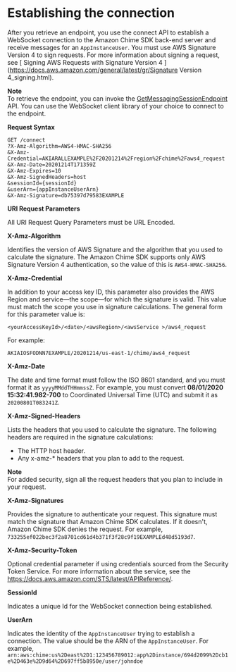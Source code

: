 # Establishing the connection<a name="connect-api"></a>

 After you retrieve an endpoint, you use the connect API to establish a WebSocket connection to the Amazon Chime SDK back\-end server and receive messages for an `AppInstanceUser`\. You must use AWS Signature Version 4 to sign requests\. For more information about signing a request, see [ Signing AWS Requests with Signature Version 4 ](https://docs.aws.amazon.com/general/latest/gr/Signature Version 4_signing.html)\.

**Note**  
To retrieve the endpoint, you can invoke the [ GetMessagingSessionEndpoint](https://docs.aws.amazon.com/chime-sdk/latest/APIReference/API_GetMessagingSessionEndpoint.html) API\. You can use the WebSocket client library of your choice to connect to the endpoint\.

**Request Syntax**

```
GET /connect
?X-Amz-Algorithm=AWS4-HMAC-SHA256
&X-Amz-Credential=AKIARALLEXAMPLE%2F20201214%2Fregion%2Fchime%2Faws4_request
&X-Amz-Date=20201214T171359Z
&X-Amz-Expires=10
&X-Amz-SignedHeaders=host
&sessionId={sessionId}
&userArn={appInstanceUserArn}
&X-Amz-Signature=db75397d79583EXAMPLE
```

**URI Request Parameters**

All URI Request Query Parameters must be URL Encoded\.

**X\-Amz\-Algorithm**

Identifies the version of AWS Signature and the algorithm that you used to calculate the signature\. The Amazon Chime SDK supports only AWS Signature Version 4 authentication, so the value of this is `AWS4-HMAC-SHA256`\.

**X\-Amz\-Credential**

In addition to your access key ID, this parameter also provides the AWS Region and service—the scope—for which the signature is valid\. This value must match the scope you use in signature calculations\. The general form for this parameter value is:

`<yourAccessKeyId>/<date>/<awsRegion>/<awsService >/aws4_request`

For example:

`AKIAIOSFODNN7EXAMPLE/20201214/us-east-1/chime/aws4_request`

**X\-Amz\-Date**

The date and time format must follow the ISO 8601 standard, and you must format it as `yyyyMMddTHHmmssZ`\. For example, you must convert **08/01/2020 15:32:41\.982\-700** to Coordinated Universal Time \(UTC\) and submit it as `20200801T083241Z`\.

**X\-Amz\-Signed\-Headers**

Lists the headers that you used to calculate the signature\. The following headers are required in the signature calculations:
+ The HTTP host header\.
+ Any x\-amz\-\* headers that you plan to add to the request\.

**Note**  
For added security, sign all the request headers that you plan to include in your request\.

**X\-Amz\-Signatures**

Provides the signature to authenticate your request\. This signature must match the signature that Amazon Chime SDK calculates\. If it doesn't, Amazon Chime SDK denies the request\. For example, `733255ef022bec3f2a8701cd61d4b371f3f28c9f19EXAMPLEd48d5193d7`\.

**X\-Amz\-Security\-Token**

Optional credential parameter if using credentials sourced from the Security Token Service\. For more information about the service, see the [https://docs\.aws\.amazon\.com/STS/latest/APIReference/](https://docs.aws.amazon.com/STS/latest/APIReference/welcome.html)\.

**SessionId**

Indicates a unique Id for the WebSocket connection being established\.

**UserArn**

Indicates the identity of the `AppInstanceUser` trying to establish a connection\. The value should be the ARN of the `AppInstanceUser`\. For example, `arn:aws:chime:us%2Deast%2D1:123456789012:app%2Dinstance/694d2099%2Dcb1e%2D463e%2D9d64%2D697ff5b8950e/user/johndoe` 